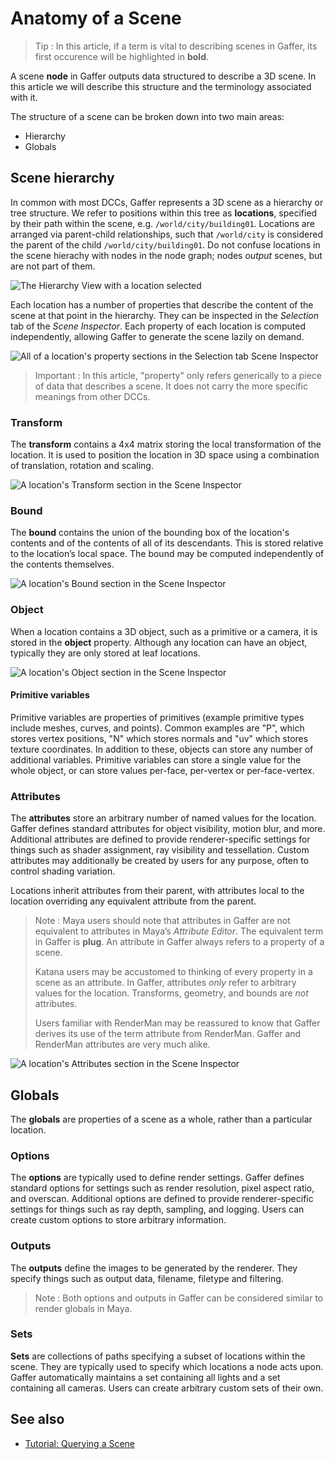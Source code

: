# Anatomy of a Scene #

> Tip :
> In this article, if a term is vital to describing scenes in Gaffer, its first occurence will be highlighted in **bold**.

A scene **node** in Gaffer outputs data structured to describe a 3D scene. In this article we will describe this structure and the terminology associated with it. 

The structure of a scene can be broken down into two main areas:
- Hierarchy
- Globals


## Scene hierarchy ##

In common with most DCCs, Gaffer represents a 3D scene as a hierarchy or tree structure. We refer to positions within this tree as **locations**, specified by their path within the scene, e.g. `/world/city/building01`. Locations are arranged via parent-child relationships, such that `/world/city` is considered the parent of the child `/world/city/building01`. Do not confuse locations in the scene hierachy with nodes in the node graph; nodes _output_ scenes, but are not part of them.

![The Hierarchy View with a location selected](images/hierarchyView.png)

Each location has a number of properties that describe the content of the scene at that point in the hierarchy. They can be inspected in the _Selection_ tab of the _Scene Inspector_. Each property of each location is computed independently, allowing Gaffer to generate the scene lazily on demand.

![All of a location's property sections in the Selection tab Scene Inspector](images/sceneInspector.png)

> Important :
> In this article, "property" only refers generically to a piece of data that describes a scene. It does not carry the more specific meanings from other DCCs.


### Transform ###

The **transform** contains a 4x4 matrix storing the local transformation of the location. It is used to position the location in 3D space using a combination of translation, rotation and scaling.

![A location's Transform section in the Scene Inspector](images/sceneInspectorTransformSection.png)


### Bound ###

The **bound** contains the union of the bounding box of the location's contents and of the contents of all of its descendants. This is stored relative to the location’s local space. The bound may be computed independently of the contents themselves.

![A location's Bound section in the Scene Inspector](images/sceneInspectorBoundSection.png)


### Object ###

When a location contains a 3D object, such as a primitive or a camera, it is stored in the **object** property. Although any location can have an object, typically they are only stored at leaf locations.

![A location's Object section in the Scene Inspector](images/sceneInspectorObjectSection.png)


#### Primitive variables ####

Primitive variables are properties of primitives (example primitive types include meshes, curves, and points). Common examples are "P", which stores vertex positions, "N" which stores normals and "uv" which stores texture coordinates. In addition to these, objects can store any number of additional variables. Primitive variables can store a single value for the whole object, or can store values per-face, per-vertex or per-face-vertex.


### Attributes ###

The **attributes** store an arbitrary number of named values for the location. Gaffer defines standard attributes for object visibility, motion blur, and more. Additional attributes are defined to provide renderer-specific settings for things such as shader assignment, ray visibility and tessellation. Custom attributes may additionally be created by users for any purpose, often to control shading variation.

Locations inherit attributes from their parent, with attributes local to the location overriding any equivalent attribute from the parent.

> Note :
> Maya users should note that attributes in Gaffer are not equivalent to attributes in Maya’s _Attribute Editor_. The equivalent term in Gaffer is **plug**. An attribute in Gaffer always refers to a property of a scene.
>
> Katana users may be accustomed to thinking of every property in a scene as an attribute. In Gaffer, attributes _only_ refer to arbitrary values for the location. Transforms, geometry, and bounds are _not_ attributes.
>
> Users familiar with RenderMan may be reassured to know that Gaffer derives its use of the term attribute from RenderMan. Gaffer and RenderMan attributes are very much alike.

![A location's Attributes section in the Scene Inspector](images/sceneInspectorAttributesSection.png)


## Globals ##

The **globals** are properties of a scene as a whole, rather than a particular location.


### Options ###

The **options** are typically used to define render settings. Gaffer defines standard options for settings such as render resolution, pixel aspect ratio, and overscan. Additional options are defined to provide renderer-specific settings for things such as ray depth, sampling, and logging. Users can create custom options to store arbitrary information.


### Outputs ###

The **outputs** define the images to be generated by the renderer. They specify things such as output data, filename, filetype and filtering.

> Note :
> Both options and outputs in Gaffer can be considered similar to render globals in Maya.


### Sets ###

**Sets** are collections of paths specifying a subset of locations within the scene. They are typically used to specify which locations a node acts upon. Gaffer automatically maintains a set containing all lights and a set containing all cameras. Users can create arbitrary custom sets of their own.


## See also ##

- [Tutorial: Querying a Scene](../../Tutorials/Scripting/QueryingAScene/index.md)
